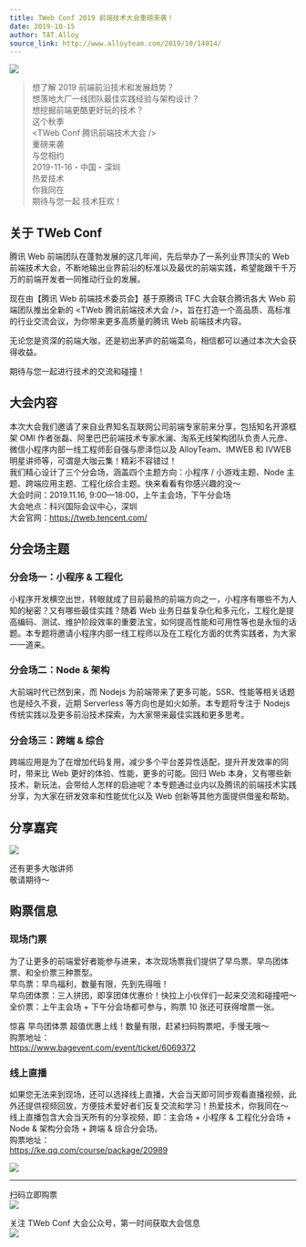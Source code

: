 ```yaml
---
title: TWeb Conf 2019 前端技术大会重磅来袭！
date: 2019-10-15
author: TAT.Alloy
source_link: http://www.alloyteam.com/2019/10/14014/
---
```


<!-- {% raw %} - for jekyll -->

![](http://www.alloyteam.com/wp-content/uploads/2019/10/640.jpeg)

> 想了解 2019 前端前沿技术和发展趋势？  
> 想落地大厂一线团队最佳实践经验与架构设计？  
> 想挖掘前端更酷更好玩的技术？  
> 这个秋季  
> &lt;TWeb Conf 腾讯前端技术大会 />  
> 重磅来袭  
> 与您相约  
> 2019-11-16・中国・深圳  
> 热爱技术  
> 你我同在  
> 期待与您一起 技术狂欢！

## 关于 TWeb Conf

腾讯 Web 前端团队在蓬勃发展的这几年间，先后举办了一系列业界顶尖的 Web 前端技术大会，不断地输出业界前沿的标准以及最优的前端实践，希望能跟千千万万的前端开发者一同推动行业的发展。

现在由【腾讯 Web 前端技术委员会】基于原腾讯 TFC 大会联合腾讯各大 Web 前端团队推出全新的 &lt;TWeb 腾讯前端技术大会 />，旨在打造一个高品质、高标准的行业交流会议，为你带来更多高质量的腾讯 Web 前端技术内容。

无论您是资深的前端大咖，还是初出茅庐的前端菜鸟，相信都可以通过本次大会获得收益。

期待与您一起进行技术的交流和碰撞！

## 大会内容

本次大会我们邀请了来自业界知名互联网公司前端专家前来分享，包括知名开源框架 OMI 作者张磊、阿里巴巴前端技术专家水澜、淘系无线架构团队负责人元彦、微信小程序内部一线工程师彭自强与廖泽恺以及 AlloyTeam、IMWEB 和 IVWEB 明星讲师等，可谓是大咖云集！精彩不容错过！  
我们精心设计了三个分会场，涵盖四个主题方向：小程序 / 小游戏主题、Node 主题、跨端应用主题、工程化综合主题。快来看看有你感兴趣的没～  
大会时间：2019.11.16, 9:00—18:00，上午主会场，下午分会场  
大会地点：科兴国际会议中心，深圳  
大会官网：<https://tweb.tencent.com/>

## 分会场主题

### 分会场一：小程序 & 工程化

小程序开发横空出世，转眼就成了目前最热的前端方向之一，小程序有哪些不为人知的秘密？又有哪些最佳实践？随着 Web 业务日益复杂化和多元化，工程化是提高编码、测试、维护阶段效率的重要法宝，如何提高性能和可用性等也是永恒的话题。本专题将邀请小程序内部一线工程师以及在工程化方面的优秀实践者，为大家一一道来。

### 分会场二：Node & 架构

大前端时代已然到来，而 Nodejs 为前端带来了更多可能，SSR、性能等相关话题也是经久不衰，近期 Serverless 等方向也是如火如荼。本专题将专注于 Nodejs 传统实践以及更多前沿技术探索，为大家带来最佳实践和更多思考。

### 分会场三：跨端 & 综合

跨端应用是为了在增加代码复用，减少多个平台差异性适配，提升开发效率的同时，带来比 Web 更好的体验、性能，更多的可能。回归 Web 本身，又有哪些新技术，新玩法，会带给人怎样的启迪呢？本专题通过业内以及腾讯的前端技术实践分享，为大家在研发效率和性能优化以及 Web 创新等其他方面提供借鉴和帮助。

## 分享嘉宾

![](http://www.alloyteam.com/wp-content/uploads/2019/10/share_eiru033j4wje89i34n.png)

还有更多大咖讲师  
敬请期待～

## 购票信息

### 现场门票

为了让更多的前端爱好者能参与进来，本次现场票我们提供了早鸟票、早鸟团体票、和全价票三种票型。  
早鸟票：早鸟福利，数量有限，先到先得哦！  
早鸟团体票：三人拼团，即享团体优惠价！快拉上小伙伴们一起来交流和碰撞吧～  
全价票：上午主会场 + 下午分会场都可参与，购票 10 张还可获得增票一张。

惊喜 早鸟团体票 超值优惠上线！数量有限，赶紧扫码购票吧，手慢无哦～  
购票地址：  
<https://www.bagevent.com/event/ticket/6069372>

### 线上直播

如果您无法来到现场，还可以选择线上直播，大会当天即可同步观看直播视频，此外还提供视频回放，方便技术爱好者们反复交流和学习！热爱技术，你我同在～  
线上直播包含大会当天所有的分享视频，即：主会场 + 小程序 & 工程化分会场 + Node & 架构分会场 + 跨端 & 综合分会场。  
购票地址：  
<https://ke.qq.com/course/package/20989>

![](http://www.alloyteam.com/wp-content/uploads/2019/10/234234.jpeg)

* * *

扫码立即购票  
![](http://www.alloyteam.com/wp-content/uploads/2019/10/640.png)

关注 TWeb Conf 大会公众号，第一时间获取大会信息  
![](http://www.alloyteam.com/wp-content/uploads/2019/10/640-1.jpeg)

<!-- {% endraw %} - for jekyll -->